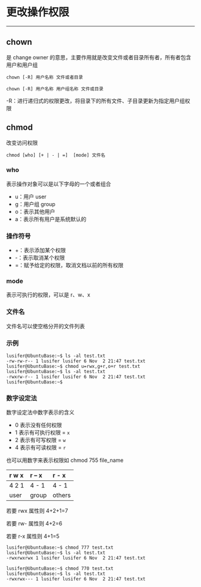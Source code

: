 # 更改操作权限

---

## chown

是 change owner 的意思，主要作用就是改变文件或者目录所有者，所有者包含用户和用户组

`chown [-R] 用户名称 文件或者目录`

`chown [-R] 用户名称 用户组名称 文件或目录`

-R：进行递归式的权限更改，将目录下的所有文件、子目录更新为指定用户组权限

## chmod

改变访问权限

`chmod [who] [+ | - | =]  [mode] 文件名`

### who

表示操作对象可以是以下字母的一个或者组合

* u：用户 user
* g：用户组 group
* o：表示其他用户
* a：表示所有用户是系统默认的

### 操作符号

* +：表示添加某个权限
* -：表示取消某个权限
* =：赋予给定的权限，取消文档以前的所有权限

### mode

表示可执行的权限，可以是 r、w、x

### 文件名

文件名可以使空格分开的文件列表

### 示例

```
lusifer@UbuntuBase:~$ ls -al test.txt 
-rw-rw-r-- 1 lusifer lusifer 6 Nov  2 21:47 test.txt
lusifer@UbuntuBase:~$ chmod u=rwx,g+r,o+r test.txt 
lusifer@UbuntuBase:~$ ls -al test.txt 
-rwxrw-r-- 1 lusifer lusifer 6 Nov  2 21:47 test.txt
lusifer@UbuntuBase:~$
```

### 数字设定法

数字设定法中数字表示的含义

* 0 表示没有任何权限
* 1 表示有可执行权限 = `x`
* 2 表示有可写权限 = `w`
* 4 表示有可读权限 = `r`

也可以用数字来表示权限如 chmod 755 file\_name

| r    w    x | r    –    x | r    -    x |
| :--- | :--- | :--- |
| 4    2    1 | 4    -    1 | 4    -    1 |
| user | group | others |

若要 rwx 属性则 4+2+1=7

若要 rw- 属性则 4+2=6

若要 r-x 属性则 4+1=5

```
lusifer@UbuntuBase:~$ chmod 777 test.txt 
lusifer@UbuntuBase:~$ ls -al test.txt 
-rwxrwxrwx 1 lusifer lusifer 6 Nov  2 21:47 test.txt

lusifer@UbuntuBase:~$ chmod 770 test.txt 
lusifer@UbuntuBase:~$ ls -al test.txt 
-rwxrwx--- 1 lusifer lusifer 6 Nov  2 21:47 test.txt
```
